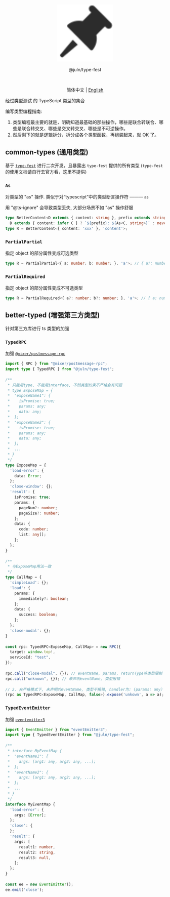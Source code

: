 <p align='center'>
  <img src='./screenshots/logo.svg' width='180'/>
</p>

<p align='center'>@juln/type-fest</p>

<!-- <p align='center'>
  <a href='https://discord.gg/UgKBCq9'>
    <img src='https://img.shields.io/badge/-Discord-yellowgreen?logo=discord&logoColor=white&color=7289da'/>
  </a>
  <a href='https://www.typescriptlang.org/play?install-plugin=%40type-challenges%2Fplayground-plugin'>
    <img src='https://img.shields.io/badge/Playground-143?logo=typescript&color=3178C6&logoColor=fff' />
  </a>
</p> -->

<br>

<p align='center'>
  简体中文 | <a href='./README.md'>English</a>
</p>

经过类型测试 的 TypeScript 类型的集合

编写类型编程指南:

1. 类型编程最主要的就是，明确知道最基础的那些操作，哪些是联合转联合、哪些是联合转交叉、哪些是交叉转交叉、哪些是不可逆操作。
2. 然后剩下的就是逻辑拆分，拆分成各个类型函数，再组装起来，就 OK 了。

## common-types (通用类型)

基于 [`type-fest`](https://www.npmjs.com/package/type-fest) 进行二次开发，且暴露出 `type-fest` 提供的所有类型 (`type-fest` 的使用文档请自行去官方看，这里不提供)

### `As`

对类型的 "as" 操作. 类似于对“typescript”中的类型断言操作符 ——— `as`

用 "@ts-ignore" 会导致类型丢失, 大部分场景不如 "as" 操作舒服

```TypeScript
type BetterContent<D extends { content: string }, prefix extends string> =
  D extends { content: infer C } ? `${prefix}: ${As<C, string>}` : never;
type R = BetterContent<{ content: 'xxx' }, 'content'>;
```

### `PartialPartial`

指定 object 的部分属性变成可选类型

```TypeScript
type R = PartialPartial<{ a: number; b: number; }, 'a'>; // { a?: number; b: number; }
```

### `PartialRequired`

指定 object 的部分属性变成不可选类型

```TypeScript
type R = PartialRequired<{ a?: number; b?: number; }, 'a'>; // { a: number; b?: number; }
```

## better-typed (增强第三方类型)

针对第三方库进行 ts 类型的加强

### `TypedRPC`

加强 [`@mixer/postmessage-rpc`](https://www.npmjs.com/package/@mixer/postmessage-rpc)

```TypeScript
import { RPC } from "@mixer/postmessage-rpc";
import type { TypedRPC } from "@juln/type-fest";

/**
 * 只能用type, 不能用interface, 不然类型约束不严格会有问题
 * type ExposeMap = {
 *  "exposeName1": {
 *    isPromise: true;
 *    params: any;
 *    data: any;
 *  };
 *  "exposeName2": {
 *    isPromise: true;
 *    params: any;
 *    data: any;
 *  };
 *  ...
 * }
 */
type ExposeMap = {
  'load-error': {
    data: Error;
  };
  'close-window': {};
  'result': {
    isPromise: true;
    params: {
      pageNum?: number;
      pageSize?: number;
    };
    data: {
      code: number;
      list: any[];
    };
  };
}

/**
 * 与ExposeMap用法一致
 */
type CallMap = {
  'simpleLoad': {};
  'load': {
    params: {
      immediately?: boolean;
    };
    data: {
      success: boolean;
    };
  };
  'close-modal': {};
}

const rpc: TypedRPC<ExposeMap, CallMap> = new RPC({
  target: window.top!,
  serviceId: "test",
});

rpc.call("close-modal", {}); // eventName, params, returnType等类型限制
rpc.call("unknown", {}); // 未声明eventName, 类型报错

// 2. 非严格模式下, 未声明的eventName, 类型不报错, handler为: (params: any） => Promise<any> | any)
(rpc as TypedRPC<ExposeMap, CallMap, false>).expose('unkown', a => a);
```

### `TypedEventEmitter`

加强 [`eventemitter3`](https://www.npmjs.com/package/eventemitter3)

```TypeScript
import { EventEmitter } from "eventEmitter3";
import type { TypedEventEmitter } from "@juln/type-fest";

/**
 * interface MyEventMap {
 *  "eventName1": {
 *    args: [arg1: any, arg2: any, ...];
 *  };
 *  "eventName2": {
 *    args: [arg1: any, arg2: any, ...];
 *  };
 *  ...
 * }
 */
interface MyEventMap {
  'load-error': {
    args: [Error];
  };
  'close': {
  };
  'result': {
    args: [
      result1: number,
      result2: string,
      result3: null,
    ];
  };
}

const ee = new EventEmitter();
ee.emit('close');
```
